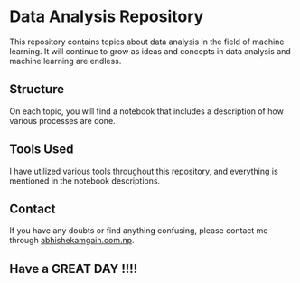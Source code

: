 # Data Analysis Repository

This repository contains topics about data analysis in the field of machine learning. It will continue to grow as ideas and concepts in data analysis and machine learning are endless. 

## Structure

On each topic, you will find a notebook that includes a description of how various processes are done. 

## Tools Used

I have utilized various tools throughout this repository, and everything is mentioned in the notebook descriptions.

## Contact

If you have any doubts or find anything confusing, please contact me through [abhishekamgain.com.np](http://abhishekamgain.com.np).
## Have a GREAT DAY !!!!
